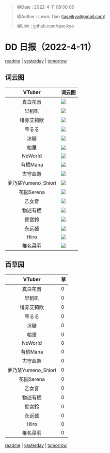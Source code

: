 > @Date    : 2022-4-11 08:00:00
>
> @Author  : Lewis Tian (taseikyo@gmail.com)
>
> @Link    : github.com/taseikyo

# DD 日报（2022-4-11）

[readme](../README.md) | [yesterday](2022-4-10.md) | [tomorrow](2022-4-12.md)

## 词云图

|VTuber|词云图|
|:-:|-|
|真白花音|![](../../images/daily/21402309_2022-4-11_purge_wordcloud.png)|
|早稻叽|![](../../images/daily/41682_2022-4-11_purge_wordcloud.png)|
|绯赤艾莉欧|![](../../images/daily/21396545_2022-4-11_purge_wordcloud.png)|
|雫るる|![](../../images/daily/21013446_2022-4-11_purge_wordcloud.png)|
|冰糖|![](../../images/daily/876396_2022-4-11_purge_wordcloud.png)|
|帕里|![](../../images/daily/4895312_2022-4-11_purge_wordcloud.png)|
|NoWorld|![](../../images/daily/21448649_2022-4-11_purge_wordcloud.png)|
|有栖Mana|![](../../images/daily/6542258_2022-4-11_purge_wordcloud.png)|
|古守血遊|![](../../images/daily/8725120_2022-4-11_purge_wordcloud.png)|
|夢乃栞Yumeno_Shiori|![](../../images/daily/14052636_2022-4-11_purge_wordcloud.png)|
|花园Serena|![](../../images/daily/14327465_2022-4-11_purge_wordcloud.png)|
|乙女音|![](../../images/daily/21320551_2022-4-11_purge_wordcloud.png)|
|物述有栖|![](../../images/daily/21449083_2022-4-11_purge_wordcloud.png)|
|鈴宮鈴|![](../../images/daily/21685677_2022-4-11_purge_wordcloud.png)|
|永远酱|![](../../images/daily/21701071_2022-4-11_purge_wordcloud.png)|
|Hiiro|![](../../images/daily/21919321_2022-4-11_purge_wordcloud.png)|
|椎名菜羽|![](../../images/daily/22347054_2022-4-11_purge_wordcloud.png)|

## 百草园

|VTuber|草|
|:-:|-|
|真白花音|0|
|早稻叽|0|
|绯赤艾莉欧|0|
|雫るる|0|
|冰糖|0|
|帕里|0|
|NoWorld|0|
|有栖Mana|0|
|古守血遊|0|
|夢乃栞Yumeno_Shiori|0|
|花园Serena|0|
|乙女音|0|
|物述有栖|0|
|鈴宮鈴|0|
|永远酱|0|
|Hiiro|0|
|椎名菜羽|0|

[readme](../README.md) | [yesterday](2022-4-10.md) | [tomorrow](2022-4-12.md)
